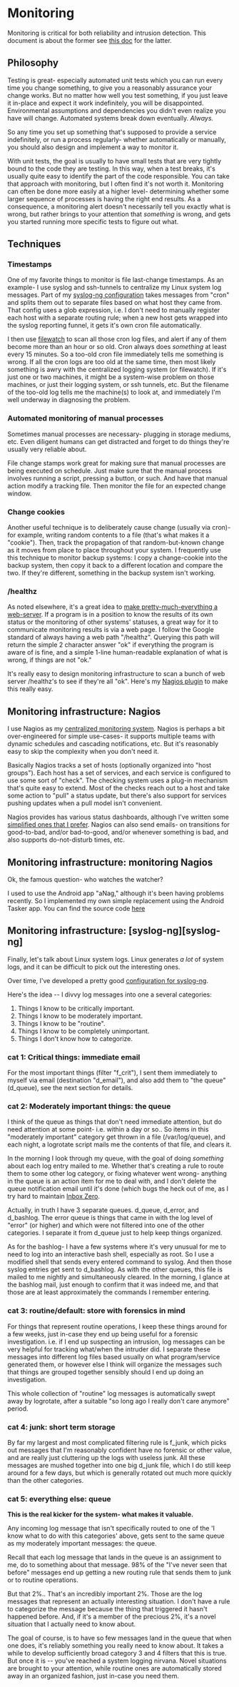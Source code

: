 
# Monitoring

Monitoring is critical for both reliability and intrusion detection.  This
document is about the former see [this doc](security-intrusion_detection.md)
for the latter.


## Philosophy

Testing is great- especially automated unit tests which you can run every time
you change something, to give you a reasonably assurance your change works.
But no matter how well you test something, if you just leave it in-place and
expect it work indefinitely, you will be disappointed.  Environmental
assumptions and dependencies you didn't even realize you have will change.
Automated systems break down eventually.  *Always.*

So any time you set up something that's supposed to provide a service
indefinitely, or run a process regularly- whether automatically or manually,
you should also design and implement a way to monitor it.


With unit tests, the goal is usually to have small tests that are very tightly
bound to the code they are testing.  In this way, when a test breaks, it's
usually quite easy to identify the part of the code responsible.  You can take
that approach with monitoring, but I often find it's not worth it.  Monitoring
can often be done more easily at a higher level- determining whether some
larger sequence of processes is having the right end results.  As a
consequence, a monitoring alert doesn't necessarily tell you exactly what is
wrong, but rather brings to your attention that *something* is wrong, and gets
you started running more specific tests to figure out what.


## Techniques

### Timestamps

One of my favorite things to monitor is file last-change timestamps.  As an
example- I use syslog and ssh-tunnels to centralize my Linux system log
messages.  Part of my [syslog-ng
configuration](../containers/syslogdock/files/etc/syslog-ng/syslog-ng.conf)
takes messages from "cron" and splits them out to separate files based on what
host they came from.  That config uses a glob expression, i.e. I don't need to
manually register each host with a separate routing rule; when a new host gets
wrapped into the syslog reporting funnel, it gets it's own cron file
automatically.

I then use [filewatch](../services/filewatch) to scan all those cron log files,
and alert if any of them become more than an hour or so old.  Cron always does
*something* at least every 15 minutes.  So a too-old cron file immediately
tells me something is wrong.  If all the cron logs are too old at the same
time, then most likely something is awry with the centralized logging system
(or filewatch).  If it's just one or two machines, it might be a system-wise
problem on those machines, or just their logging system, or ssh tunnels, etc.
But the filename of the too-old log tells me the machine(s) to look at, and
immediately I'm well underway in diagnosing the problem.


### Automated monitoring of manual processes

Sometimes manual processes are necessary- plugging in storage mediums, etc.
Even diligent humans can get distracted and forget to do things they're
usually very reliable about.

File change stamps work great for making sure that manual processes are being
executed on schedule.  Just make sure that the manual process involves running
a script, pressing a button, or such.  And have that manual action modify a
tracking file.  Then monitor the file for an expected change window.


### Change cookies

Another useful technique is to deliberately cause change (usually via cron)-
for example, writing random contents to a file (that's what makes it a
"cookie").  Then, track the propagation of that random-but-known change as it
moves from place to place throughout your system.  I frequently use this
technique to monitor backup systems:  I copy a change-cookie into the backup
system, then copy it back to a different location and compare the two.  If
they're different, something in the backup system isn't working.


### /healthz

As noted elsewhere, it's a great idea to [make pretty-much-everything a
web-server](development.md).  If a program is in a position to know the
results of its own status or the monitoring of other systems' statuses, a
great way for it to communicate monitoring results is via a web page.  I
follow the Google standard of always having a web path "/healthz".  Querying
this path will return the simple 2 character answer "ok" if everything the
program is aware of is fine, and a simple 1-line human-readable explanation of
what is wrong, if things are not "ok."

It's really easy to design monitoring infrastructure to scan a bunch of web
server /healthz's to see if they're all "ok".  Here's my [Nagios
plugin](../containers/nagdock/files/usr/lib/nagios/plugins/check_healthz)
to make this really easy.


## Monitoring infrastructure: Nagios

I use Nagios as my [centralized monitoring
system](../containers/nagdock).  Nagios is perhaps a bit
over-engineered for simple use-cases- it supports multiple teams with dynamic
schedules and cascading notifications, etc.  But it's reasonably easy to skip
the complexity when you don't need it.

Basically Nagios tracks a set of hosts (optionally organized into "host
groups").  Each host has a set of services, and each service is configured to
use some sort of "check".  The checking system uses a plug-in mechanism that's
quite easy to extend.  Most of the checks reach out to a host and take some
action to "pull" a status update, but there's also support for services
pushing updates when a pull model isn't convenient.

Nagios provides has various status dashboards, although I've written some
[simplified ones that I prefer](../pylib/tools/nag.py).  Nagios can also send
emails- on transitions for good-to-bad, and/or bad-to-good, and/or whenever
something is bad, and also supports do-not-disturb times, etc.


## Monitoring infrastructure: monitoring Nagios

Ok, the famous question- who watches the watcher?

I used to use the Android app "aNag," although it's been having problems
recently.  So I implemented my own simple replacement using the Android Tasker
app.  You can find the source code [here](../tools-etc/Tasker/Nagger.prj.xml)


## Monitoring infrastructure: [syslog-ng][syslog-ng]

Finally, let's talk about Linux system logs.  Linux generates *a lot* of
system logs, and it can be difficult to pick out the interesting ones.

Over time, I've developed a pretty good [configuration for
syslog-ng](../containers/syslogdock/files/etc/syslog-ng/syslog-ng.conf).

Here's the idea -- I divvy log messages into one a several categories:

1. Things I know to be critically important.
1. Things I know to be moderately important.
1. Things I know to be "routine".
1. Things I know to be completely unimportant.
1. Things I don't know how to categorize.


### cat 1: Critical things: immediate email

For the most important things (filter "f\_crit"), I sent them immediately to
myself via email (destination "d\_email"), and also add them to "the queue"
(d\_queue), see the next section for details.


### cat 2: Moderately important things: the queue

I think of the queue as things that don't need immediate attention, but do
need attention at some point- i.e. within a day or so..  So items in this
"moderately important" category get thrown in a file (/var/log/queue), and
each night, a logrotate script mails me the contents of that file, and clears
it.

In the morning I look through my queue, with the goal of doing *something*
about each log entry mailed to me.  Whether that's creating a rule to route
them to some other log category, or fixing whatever went wrong- anything in
the queue is an action item for me to deal with, and I don't delete the queue
notification email until it's done (which bugs the heck out of me, as I try
hard to maintain
[Inbox Zero](https://www.techtarget.com/whatis/definition/inbox-zero).

Actually, in truth I have 3 separate queues.  d\_queue, d\_error, and
d\_bashlog.  The error queue is things that came in with the log level of
"error" (or higher) and which were not filtered into one of the other
categories.  I separate it from d\_queue just to help keep things organized.

As for the bashlog- I have a few systems where it's very unusual for me to
need to log into an interactive bash shell, especially as root.  So I use a
modified shell that sends every entered command to syslog.  And then those
syslog entries get sent to d\_bashlog.  As with the other queues, this file is
mailed to me nightly and simultaneously cleared.  In the morning, I glance at
the bashlog mail, just enough to confirm that it was indeed me, and that those
are at least approximately the commands I remember entering.


### cat 3: routine/default: store with forensics in mind

For things that represent routine operations, I keep these things around for a
few weeks, just in-case they end up being useful for a forensic investigation.
i.e. if I end up suspecting an intrusion, log messages can be very helpful for
tracking what/when the intruder did.  I separate these messages into different
log files based usually on what program/service generated them, or however
else I think will organize the messages such that things are grouped together
sensibly should I end up doing an investigation.

This whole collection of "routine" log messages is automatically swept away by
logrotate, after a suitable "so long ago I really don't care anymore" period.


### cat 4: junk: short term storage

By far my largest and most complicated filtering rule is f\_junk, which picks
out messages that I'm reasonably confident have no forensic or other value,
and are really just cluttering up the logs with useless junk.  All these
messages are mushed together into one big d\_junk file, which I do still keep
around for a few days, but which is generally rotated out much more quickly
than the other categories.


### cat 5: everything else: queue

**This is the real kicker for the system- what makes it valuable.**

Any incoming log message that isn't specifically routed to one of the 'I know
what to do with this categories' above, gets sent to the same queue as my
moderately important messages: the queue.

Recall that each log message that lands in the queue is an assignment to me,
do to something about that message.  98% of the "I've never seen that before"
messages end up getting a new routing rule that sends them to junk or to
routine operations.

But that 2%..  That's an incredibly important 2%.  Those are the log messages
that represent an actually interesting situation.  I don't have a rule to
categorize the message because the thing that triggered it hasn't happened
before.  And, if it's a member of the precious 2%, it's a novel situation that
I actually need to know about.

The goal of course, is to have so few messages land in the queue that when one
does, it's reliably something you really need to know about.  It takes a while
to develop sufficiently broad category 3 and 4 filters that this is true.  But
once it is -- you've reached a system logging nirvana.  Novel situations are
brought to your attention, while routine ones are automatically stored away in
an organized fashion, just in-case you need them.

